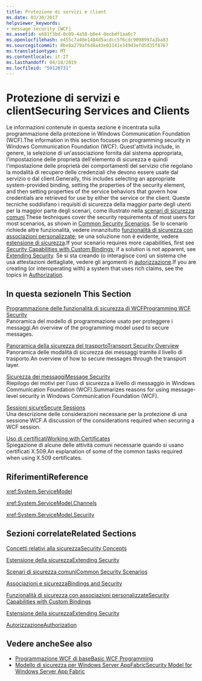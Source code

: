 ```yaml
---
title: Protezione di servizi e client
ms.date: 03/30/2017
helpviewer_keywords:
- message security [WCF]
ms.assetid: e681f3bd-0c09-4a58-b0e4-0ecbdf1aa6c7
ms.openlocfilehash: e455c7a48e1484d5acdcc5f6cdc9098997a3ba83
ms.sourcegitcommit: 0be8a279af6d8a43e03141e349d3efd5d35f8767
ms.translationtype: MT
ms.contentlocale: it-IT
ms.lasthandoff: 04/18/2019
ms.locfileid: "59120731"
---
```

# <a name="securing-services-and-clients"></a><span data-ttu-id="721b2-102">Protezione di servizi e client</span><span class="sxs-lookup"><span data-stu-id="721b2-102">Securing Services and Clients</span></span>
<span data-ttu-id="721b2-103">Le informazioni contenute in questa sezione è incentrata sulla programmazione della protezione in Windows Communication Foundation (WCF).</span><span class="sxs-lookup"><span data-stu-id="721b2-103">The information in this section focuses on programming security in Windows Communication Foundation (WCF).</span></span> <span data-ttu-id="721b2-104">Quest'attività include, in genere, la selezione di un'associazione fornita dal sistema appropriata, l'impostazione delle proprietà dell'elemento di sicurezza e quindi l'impostazione delle proprietà dei comportamenti del servizio che regolano la modalità di recupero delle credenziali che devono essere usate dal servizio o dal client.</span><span class="sxs-lookup"><span data-stu-id="721b2-104">Generally, this includes selecting an appropriate system-provided binding, setting the properties of the security element, and then setting properties of the service behaviors that govern how credentials are retrieved for use by either the service or the client.</span></span> <span data-ttu-id="721b2-105">Queste tecniche soddisfano i requisiti di sicurezza della maggior parte degli utenti per la maggior parte degli scenari, come illustrato nella [scenari di sicurezza comuni](../../../../docs/framework/wcf/feature-details/common-security-scenarios.md).</span><span class="sxs-lookup"><span data-stu-id="721b2-105">These techniques cover the security requirements of most users for most scenarios, as shown in [Common Security Scenarios](../../../../docs/framework/wcf/feature-details/common-security-scenarios.md).</span></span> <span data-ttu-id="721b2-106">Se lo scenario richiede altre funzionalità, vedere innanzitutto [funzionalità di sicurezza con associazioni personalizzate](../../../../docs/framework/wcf/feature-details/security-capabilities-with-custom-bindings.md); se una soluzione non è evidente, vedere [estensione di sicurezza](../../../../docs/framework/wcf/extending/extending-security.md).</span><span class="sxs-lookup"><span data-stu-id="721b2-106">If your scenario requires more capabilities, first see [Security Capabilities with Custom Bindings](../../../../docs/framework/wcf/feature-details/security-capabilities-with-custom-bindings.md); if a solution is not apparent, see [Extending Security](../../../../docs/framework/wcf/extending/extending-security.md).</span></span> <span data-ttu-id="721b2-107">Se si sta creando (o interagisce con) un sistema che usa attestazioni dettagliate, vedere gli argomenti in [autorizzazione](../../../../docs/framework/wcf/feature-details/authorization-in-wcf.md).</span><span class="sxs-lookup"><span data-stu-id="721b2-107">If you are creating (or interoperating with) a system that uses rich claims, see the topics in [Authorization](../../../../docs/framework/wcf/feature-details/authorization-in-wcf.md).</span></span>  
  
## <a name="in-this-section"></a><span data-ttu-id="721b2-108">In questa sezione</span><span class="sxs-lookup"><span data-stu-id="721b2-108">In This Section</span></span>  
 [<span data-ttu-id="721b2-109">Programmazione delle funzionalità di sicurezza di WCF</span><span class="sxs-lookup"><span data-stu-id="721b2-109">Programming WCF Security</span></span>](../../../../docs/framework/wcf/feature-details/programming-wcf-security.md)  
 <span data-ttu-id="721b2-110">Panoramica del modello di programmazione usato per proteggere i messaggi.</span><span class="sxs-lookup"><span data-stu-id="721b2-110">An overview of the programming model used to secure messages.</span></span>  
  
 [<span data-ttu-id="721b2-111">Panoramica della sicurezza del trasporto</span><span class="sxs-lookup"><span data-stu-id="721b2-111">Transport Security Overview</span></span>](../../../../docs/framework/wcf/feature-details/transport-security-overview.md)  
 <span data-ttu-id="721b2-112">Panoramica delle modalità di sicurezza dei messaggi tramite il livello di trasporto.</span><span class="sxs-lookup"><span data-stu-id="721b2-112">An overview of how to secure messages through the transport layer.</span></span>  
  
 [<span data-ttu-id="721b2-113">Sicurezza dei messaggi</span><span class="sxs-lookup"><span data-stu-id="721b2-113">Message Security</span></span>](../../../../docs/framework/wcf/feature-details/message-security-in-wcf.md)  
 <span data-ttu-id="721b2-114">Riepilogo dei motivi per l'uso di sicurezza a livello di messaggio in Windows Communication Foundation (WCF).</span><span class="sxs-lookup"><span data-stu-id="721b2-114">Summarizes reasons for using message-level security in Windows Communication Foundation (WCF).</span></span>  
  
 [<span data-ttu-id="721b2-115">Sessioni sicure</span><span class="sxs-lookup"><span data-stu-id="721b2-115">Secure Sessions</span></span>](../../../../docs/framework/wcf/feature-details/secure-sessions.md)  
 <span data-ttu-id="721b2-116">Una descrizione delle considerazioni necessarie per la protezione di una sessione WCF.</span><span class="sxs-lookup"><span data-stu-id="721b2-116">A discussion of the considerations required when securing a WCF session.</span></span>  
  
 [<span data-ttu-id="721b2-117">Uso di certificati</span><span class="sxs-lookup"><span data-stu-id="721b2-117">Working with Certificates</span></span>](../../../../docs/framework/wcf/feature-details/working-with-certificates.md)  
 <span data-ttu-id="721b2-118">Spiegazione di alcune delle attività comuni necessarie quando si usano certificati X.509.</span><span class="sxs-lookup"><span data-stu-id="721b2-118">An explanation of some of the common tasks required when using X.509 certificates.</span></span>  
  
## <a name="reference"></a><span data-ttu-id="721b2-119">Riferimenti</span><span class="sxs-lookup"><span data-stu-id="721b2-119">Reference</span></span>  
 <xref:System.ServiceModel>  
  
 <xref:System.ServiceModel.Channels>  
  
 <xref:System.ServiceModel.Security>  
  
## <a name="related-sections"></a><span data-ttu-id="721b2-120">Sezioni correlate</span><span class="sxs-lookup"><span data-stu-id="721b2-120">Related Sections</span></span>  
 [<span data-ttu-id="721b2-121">Concetti relativi alla sicurezza</span><span class="sxs-lookup"><span data-stu-id="721b2-121">Security Concepts</span></span>](../../../../docs/framework/wcf/feature-details/security-concepts.md)  
  
 [<span data-ttu-id="721b2-122">Estensione della sicurezza</span><span class="sxs-lookup"><span data-stu-id="721b2-122">Extending Security</span></span>](../../../../docs/framework/wcf/extending/extending-security.md)  
  
 [<span data-ttu-id="721b2-123">Scenari di sicurezza comuni</span><span class="sxs-lookup"><span data-stu-id="721b2-123">Common Security Scenarios</span></span>](../../../../docs/framework/wcf/feature-details/common-security-scenarios.md)  
  
 [<span data-ttu-id="721b2-124">Associazioni e sicurezza</span><span class="sxs-lookup"><span data-stu-id="721b2-124">Bindings and Security</span></span>](../../../../docs/framework/wcf/feature-details/bindings-and-security.md)  
  
 [<span data-ttu-id="721b2-125">Funzionalità di sicurezza con associazioni personalizzate</span><span class="sxs-lookup"><span data-stu-id="721b2-125">Security Capabilities with Custom Bindings</span></span>](../../../../docs/framework/wcf/feature-details/security-capabilities-with-custom-bindings.md)  
  
 [<span data-ttu-id="721b2-126">Estensione della sicurezza</span><span class="sxs-lookup"><span data-stu-id="721b2-126">Extending Security</span></span>](../../../../docs/framework/wcf/extending/extending-security.md)  
  
 [<span data-ttu-id="721b2-127">Autorizzazione</span><span class="sxs-lookup"><span data-stu-id="721b2-127">Authorization</span></span>](../../../../docs/framework/wcf/feature-details/authorization-in-wcf.md)  
  
## <a name="see-also"></a><span data-ttu-id="721b2-128">Vedere anche</span><span class="sxs-lookup"><span data-stu-id="721b2-128">See also</span></span>

- [<span data-ttu-id="721b2-129">Programmazione WCF di base</span><span class="sxs-lookup"><span data-stu-id="721b2-129">Basic WCF Programming</span></span>](../../../../docs/framework/wcf/basic-wcf-programming.md)
- [<span data-ttu-id="721b2-130">Modello di sicurezza per Windows Server AppFabric</span><span class="sxs-lookup"><span data-stu-id="721b2-130">Security Model for Windows Server App Fabric</span></span>](https://go.microsoft.com/fwlink/?LinkID=201279&clcid=0x409)
